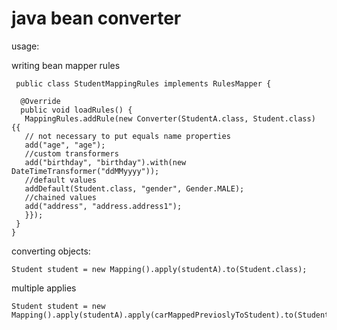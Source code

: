 java bean converter
=========================================

usage:

writing bean mapper rules


     public class StudentMappingRules implements RulesMapper {

      @Override
      public void loadRules() {
       MappingRules.addRule(new Converter(StudentA.class, Student.class) {{
       // not necessary to put equals name properties
       add("age", "age");
       //custom transformers
       add("birthday", "birthday").with(new DateTimeTransformer("ddMMyyyy"));
       //default values
       addDefault(Student.class, "gender", Gender.MALE);
       //chained values
       add("address", "address.address1");
       }});
     }
    }

converting objects:

    Student student = new Mapping().apply(studentA).to(Student.class);

multiple applies

    Student student = new Mapping().apply(studentA).apply(carMappedPrevioslyToStudent).to(Student.class);

